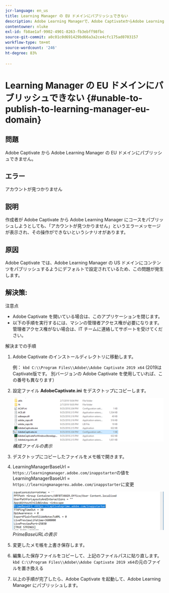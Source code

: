 ```yaml
---
jcr-language: en_us
title: Learning Manager の EU ドメインにパブリッシュできない
description: Adobe Learning Managerで、Adobe CaptivateからAdobe Learning ManagerのEUドメインに公開できない。
contentowner: nluke
exl-id: fb8ae1af-9902-4901-8263-fb3ebff98fbc
source-git-commit: a0c01c0d691429bd66a3a2ce4cfc175ad0703157
workflow-type: tm+mt
source-wordcount: '246'
ht-degree: 83%

---
```


# Learning Manager の EU ドメインにパブリッシュできない {#unable-to-publish-to-learning-manager-eu-domain}

## 問題

Adobe Captivate から Adobe Learning Manager の EU ドメインにパブリッシュできません。

## エラー

アカウントが見つかりません

## 説明

作成者が Adobe Captivate から Adobe Learning Manager にコースをパブリッシュしようとしても、「アカウントが見つかりません」というエラーメッセージが表示され、その操作ができないというシナリオがあります。

## 原因

Adobe Captivate では、Adobe Learning Manager の US ドメインにコンテンツをパブリッシュするようにデフォルトで設定されているため、この問題が発生します。

## 解決策:

注意点

* Adobe Captivate を開いている場合は、このアプリケーションを閉じます。
* 以下の手順を実行するには、マシンの管理者アクセス権が必要になります。 管理者アクセス権がない場合は、IT チームに連絡してサポートを受けてください。

解決までの手順

1. Adobe Captivate のインストールディレクトリに移動します。

   例： `kbd C:\\Program Files\\Adobe\\Adobe Captivate 2019 x64` (2019はCaptivate版です。 別バージョンの Adobe Captivate を使用していれば、この番号も異なります）

1. 設定ファイル **AdobeCaptivate.ini** をデスクトップにコピーします。

   ![](assets/cp-captivate.ini.png)
   *構成ファイルの表示*

1. デスクトップにコピーしたファイルをメモ帳で開きます。
1. LearningManagerBaseUrl = `https://learningmanager.adobe.com/inappstarter`の値をLearningManagerBaseUrl = `https://learningmanagereu.adobe.com/inappstarter`に変更

   ![](assets/cp-primebaseurl.png)
   *PrimeBaseURLの表示*

1. 変更したメモ帳を上書き保存します。
1. 編集した保存ファイルをコピーして、上記のファイルパスに貼り直します。 `kbd C:\\Program Files\\Adobe\\Adobe Captivate 2019 x64`の元のファイルを置き換える
1. 以上の手順が完了したら、Adobe Captivate を起動して、Adobe Learning Manager にパブリッシュします。
